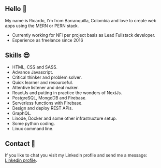 ## Hello :wave:

My name is Ricardo, I'm from Barranquilla, Colombia and love to create web apps using the MERN or PERN stack.

* Currently working for NFI per project basis as Lead Fullstack developer.
* Experience as freelance since 2016

## Skills :sunglasses:

* HTML, CSS and SASS.
* Advance Javascript.
* Critical thinker and problem solver.
* Quick learner and resourceful.
* Attentive listener and deal maker. 
* ReactJs and putting in practice the wonders of NextJs.
* PostgreSQL, MongoDB and Firebase.
* Serverless functions with Firebase.
* Design and deploy REST APIs.
* GraphQL.
* Linode, Docker and some other infrastructure setup.
* Some python coding.
* Linux command line.

## Contact :envelope_with_arrow:

If you like to chat you visit my Linkedin profile and send me a message: [Linkedin profile](https://www.linkedin.com/in/ralvarezcorrea/).
